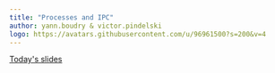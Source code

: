 ```yaml
---
title: "Processes and IPC"
author: yann.boudry & victor.pindelski
logo: https://avatars.githubusercontent.com/u/96961500?s=200&v=4
---
```


[Today's slides](C_UNIX_Workshop_Processes_and_IPC.pdf)
